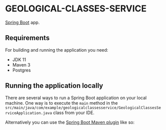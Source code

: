 # GEOLOGICAL-CLASSES-SERVICE

[Spring Boot](http://projects.spring.io/spring-boot/) app.

## Requirements

For building and running the application you need:

- JDK 11
- Maven 3
- Postgres

## Running the application locally

There are several ways to run a Spring Boot application on your local machine. One way is to execute the `main` method in the `src/main/java/com/example/geologicalclassesservice/GeologicalClassesServiceApplication.java` class from your IDE.

Alternatively you can use the [Spring Boot Maven plugin](https://docs.spring.io/spring-boot/docs/current/reference/html/build-tool-plugins-maven-plugin.html) like so:
